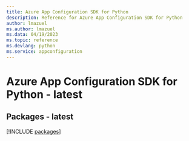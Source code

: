 ```yaml
---
title: Azure App Configuration SDK for Python
description: Reference for Azure App Configuration SDK for Python
author: lmazuel
ms.author: lmazuel
ms.data: 04/19/2023
ms.topic: reference
ms.devlang: python
ms.service: appconfiguration
---
```

# Azure App Configuration SDK for Python - latest
## Packages - latest
[!INCLUDE [packages](app-configuration-index.md)]